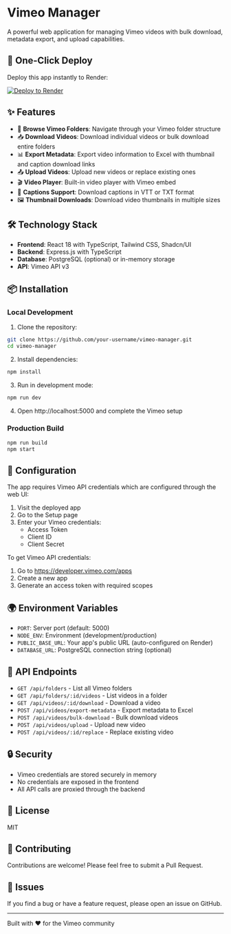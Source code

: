 # Vimeo Manager

A powerful web application for managing Vimeo videos with bulk download, metadata export, and upload capabilities.

## 🚀 One-Click Deploy

Deploy this app instantly to Render:

[![Deploy to Render](https://render.com/images/deploy-to-render-button.svg)](https://render.com/deploy)

## ✨ Features

- 📁 **Browse Vimeo Folders**: Navigate through your Vimeo folder structure
- 📥 **Download Videos**: Download individual videos or bulk download entire folders
- 📊 **Export Metadata**: Export video information to Excel with thumbnail and caption download links
- 📤 **Upload Videos**: Upload new videos or replace existing ones
- 🎬 **Video Player**: Built-in video player with Vimeo embed
- 📝 **Captions Support**: Download captions in VTT or TXT format
- 🖼️ **Thumbnail Downloads**: Download video thumbnails in multiple sizes

## 🛠️ Technology Stack

- **Frontend**: React 18 with TypeScript, Tailwind CSS, Shadcn/UI
- **Backend**: Express.js with TypeScript
- **Database**: PostgreSQL (optional) or in-memory storage
- **API**: Vimeo API v3

## 📦 Installation

### Local Development

1. Clone the repository:
```bash
git clone https://github.com/your-username/vimeo-manager.git
cd vimeo-manager
```

2. Install dependencies:
```bash
npm install
```

3. Run in development mode:
```bash
npm run dev
```

4. Open http://localhost:5000 and complete the Vimeo setup

### Production Build

```bash
npm run build
npm start
```

## 🔧 Configuration

The app requires Vimeo API credentials which are configured through the web UI:

1. Visit the deployed app
2. Go to the Setup page
3. Enter your Vimeo credentials:
   - Access Token
   - Client ID
   - Client Secret

To get Vimeo API credentials:
1. Go to https://developer.vimeo.com/apps
2. Create a new app
3. Generate an access token with required scopes

## 🌍 Environment Variables

- `PORT`: Server port (default: 5000)
- `NODE_ENV`: Environment (development/production)
- `PUBLIC_BASE_URL`: Your app's public URL (auto-configured on Render)
- `DATABASE_URL`: PostgreSQL connection string (optional)

## 📝 API Endpoints

- `GET /api/folders` - List all Vimeo folders
- `GET /api/folders/:id/videos` - List videos in a folder
- `GET /api/videos/:id/download` - Download a video
- `POST /api/videos/export-metadata` - Export metadata to Excel
- `POST /api/videos/bulk-download` - Bulk download videos
- `POST /api/videos/upload` - Upload new video
- `POST /api/videos/:id/replace` - Replace existing video

## 🔒 Security

- Vimeo credentials are stored securely in memory
- No credentials are exposed in the frontend
- All API calls are proxied through the backend

## 📄 License

MIT

## 🤝 Contributing

Contributions are welcome! Please feel free to submit a Pull Request.

## 🐛 Issues

If you find a bug or have a feature request, please open an issue on GitHub.

---

Built with ❤️ for the Vimeo community
